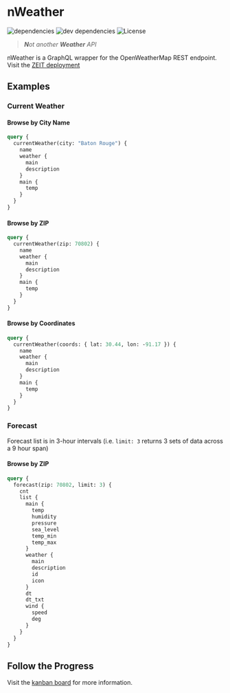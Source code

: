 # nWeather

![dependencies](https://img.shields.io/david/josefaidt/nWeather.svg?style=flat-square)
![dev dependencies](https://img.shields.io/david/dev/josefaidt/nWeather.svg?style=flat-square)
![License](https://img.shields.io/github/license/josefaidt/nWeather.svg?style=flat-square)

> ***N**ot another **Weather** API*

nWeather is a GraphQL wrapper for the OpenWeatherMap REST endpoint. Visit the [ZEIT deployment](https://nweather.josefaidt.now.sh/api)

## Examples

### Current Weather

#### Browse by City Name

```graphql
query {
  currentWeather(city: "Baton Rouge") {
    name
    weather {
      main
      description
    }
    main {
      temp
    }
  }
}
```

#### Browse by ZIP

```graphql
query {
  currentWeather(zip: 70802) {
    name
    weather {
      main
      description
    }
    main {
      temp
    }
  }
}
```

#### Browse by Coordinates

```graphql
query {
  currentWeather(coords: { lat: 30.44, lon: -91.17 }) {
    name
    weather {
      main
      description
    }
    main {
      temp
    }
  }
}
```

### Forecast

Forecast list is in 3-hour intervals (i.e. `limit: 3` returns 3 sets of data across a 9 hour span)

#### Browse by ZIP

```graphql
query {
  forecast(zip: 70802, limit: 3) {
    cnt
    list {
      main {
        temp
        humidity
        pressure
        sea_level
        temp_min
        temp_max
      }
      weather {
        main
        description
        id
        icon
      }
      dt
      dt_txt
      wind {
        speed
        deg
      }
    }
  }
}
```

## Follow the Progress

Visit the [kanban board](https://www.notion.so/josefaidt/2facc4e612004ffc8ff2188279b7e54e?v=5cec66a4ee084c64ab4727d1fd5cb863) for more information.
